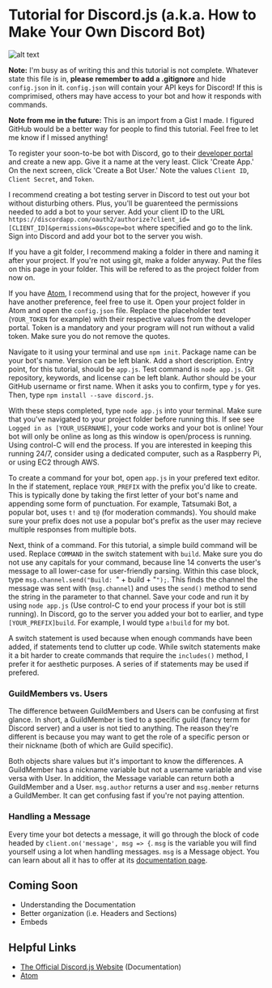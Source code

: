 # Tutorial for Discord.js (a.k.a. How to Make Your Own Discord Bot)

![alt text](https://img.shields.io/badge/maintenance-active-brightgreen.svg "Maintenance")

**Note:**
I'm busy as of writing this and this tutorial is not complete. Whatever state this file is in, **please remember to add a .gitignore** and hide `config.json` in it. `config.json` will contain your API keys for Discord! If this is comprimised, others may have access to your bot and how it responds with commands.

**Note from me in the future:**
This is an import from a Gist I made. I figured GitHub would be a better way for people to find this tutorial. Feel free to let me know if I missed anything!

To register your soon-to-be bot with Discord, go to their [developer portal](https://discordapp.com/developers/applications/me) and create a new app. Give it a name at the very least. Click 'Create App.' On the next screen, click 'Create a Bot User.' Note the values `Client ID`, `Client Secret`, and `Token`.

I recommend creating a bot testing server in Discord to test out your bot without disturbing others. Plus, you'll be guarenteed the permissions needed to add a bot to your server. Add your client ID to the URL `https://discordapp.com/oauth2/authorize?client_id=[CLIENT_ID]&permissions=0&scope=bot` where specified and go to the link. Sign into Discord and add your bot to the server you wish.

If you have a git folder, I recommend making a folder in there and naming it after your project. If you're not using git, make a folder anyway. Put the files on this page in your folder. This will be refered to as the project folder from now on.

If you have [Atom](https://atom.io), I recommend using that for the project, however if you have another preference, feel free to use it. Open your project folder in Atom and open the `config.json` file. Replace the placeholder text (`YOUR_TOKEN` for example) with their respective values from the developer portal. Token is a mandatory and your program will not run without a valid token. Make sure you do not remove the quotes.

Navigate to it using your terminal and use `npm init`. Package name can be your bot's name. Version can be left blank. Add a short description. Entry point, for this tutorial, should be `app.js`. Test command is `node app.js`. Git repository, keywords, and license can be left blank. Author should be your GitHub username or first name. When it asks you to confirm, type `y` for yes. Then, type `npm install --save discord.js`. 

With these steps completed, type `node app.js` into your terminal. Make sure that you've navigated to your project folder before running this. If see see `Logged in as [YOUR_USERNAME]`, your code works and your bot is online! Your bot will only be online as long as this window is open/process is running. Using control-C will end the process. If you are interested in keeping this running 24/7, consider using a dedicated computer, such as a Raspberry Pi, or using EC2 through AWS. 

To create a command for your bot, open `app.js` in your prefered text editor. In the if statement, replace `YOUR_PREFIX` with the prefix you'd like to create. This is typically done by taking the first letter of your bot's name and appending some form of punctuation. For example, Tatsumaki Bot, a popular bot, uses `t!` and `t@` (for moderation commands). You should make sure your prefix does not use a popular bot's prefix as the user may recieve multiple responses from multiple bots. 

Next, think of a command. For this tutorial, a simple build command will be used. Replace `COMMAND` in the switch statement with `build`. Make sure you do not use any capitals for your command, because line 14 converts the user's message to all lower-case for user-friendly parsing. Within this case block, type `msg.channel.send("Build: `" + build + "`");`. This finds the channel the message was sent with (`msg.channel`) and uses the `send()` method to send the string in the parameter to that channel. Save your code and run it by using `node app.js` (Use control-C to end your process if your bot is still running). In Discord, go to the server you added your bot to earlier, and type `[YOUR_PREFIX]build`. For example, I would type `a!build` for my bot.

A switch statement is used because when enough commands have been added, if statements tend to clutter up code. While switch statements make it a bit harder to create commands that require the `includes()` method, I prefer it for aesthetic purposes. A series of if statements may be used if prefered.

### GuildMembers vs. Users
The difference between GuildMembers and Users can be confusing at first glance. In short, a GuildMember is tied to a specific guild (fancy term for Discord server) and a user is not tied to anything. The reason they're different is because you may want to get the role of a specific person or their nickname (both of which are Guild specific).

Both objects share values but it's important to know the differences. A GuildMember has a nickname variable but not a username variable and vise versa with User. In addition, the Message variable can return both a GuildMember and a User. `msg.author` returns a user and `msg.member` returns a GuildMember. It can get confusing fast if you're not paying attention.

### Handling a Message
Every time your bot detects a message, it will go through the block of code headed by `client.on('message', msg => {`. `msg` is the variable you will find yourself using a lot when handling messages. `msg` is a Message object. You can learn about all it has to offer at its [documentation page](https://discord.js.org/#/docs/main/stable/class/Message).

## Coming Soon
* Understanding the Documentation
* Better organization (i.e. Headers and Sections)
* Embeds

## Helpful Links
* [The Official Discord.js Website](http://discord.js.org) (Documentation)
* [Atom](https://atom.io)
